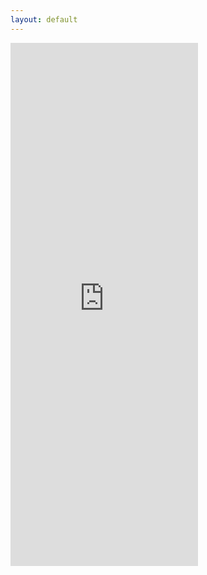 ```yaml
---
layout: default
---
```


<iframe src="https://docs.google.com/forms/d/e/1FAIpQLSdSE-l1V9IhViJsk1RcajCOsKr4oDiUN6WrXh8CyvcRCNT2gA/viewform?embedded=true" width="auto" height="837" frameborder="0" marginheight="0" marginwidth="0">Načítání...</iframe>
